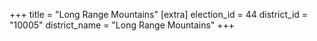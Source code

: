 +++
title = "Long Range Mountains"
[extra]
election_id = 44
district_id = "10005"
district_name = "Long Range Mountains"
+++
